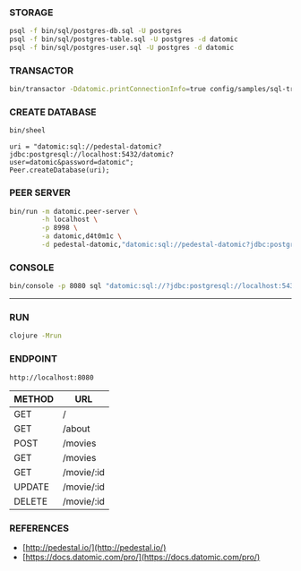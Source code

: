 ### STORAGE
```bash
psql -f bin/sql/postgres-db.sql -U postgres
psql -f bin/sql/postgres-table.sql -U postgres -d datomic
psql -f bin/sql/postgres-user.sql -U postgres -d datomic
```
### TRANSACTOR
```bash
bin/transactor -Ddatomic.printConnectionInfo=true config/samples/sql-transactor-template.properties
```
### CREATE DATABASE
```bash
bin/sheel
```
```
uri = "datomic:sql://pedestal-datomic?jdbc:postgresql://localhost:5432/datomic?user=datomic&password=datomic";
Peer.createDatabase(uri);
```
### PEER SERVER
```bash
bin/run -m datomic.peer-server \
        -h localhost \
        -p 8998 \
        -a datomic,d4t0m1c \
        -d pedestal-datomic,"datomic:sql://pedestal-datomic?jdbc:postgresql://localhost:5432/datomic?user=datomic&password=datomic"
```
### CONSOLE
```bash
bin/console -p 8080 sql "datomic:sql://?jdbc:postgresql://localhost:5432/datomic?user=datomic&password=datomic"
```

---


### RUN
```bash
clojure -Mrun
```
### ENDPOINT
```
http://localhost:8080
```
| METHOD | URL        |
|--------|------------|
| GET    | /          |
| GET    | /about     |
| POST   | /movies    |
| GET    | /movies    |
| GET    | /movie/:id |
| UPDATE | /movie/:id |
| DELETE | /movie/:id |

### REFERENCES
- [http://pedestal.io/](http://pedestal.io/)
- [https://docs.datomic.com/pro/](https://docs.datomic.com/pro/)
